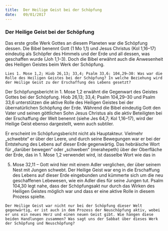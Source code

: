 ```yaml
---
title:  Der Heilige Geist bei der Schöpfung
date:   09/01/2017
---
```


### Der Heilige Geist bei der Schöpfung 

Das erste große Werk Gottes an diesem Planeten war die Schöpfung dessen. Die Bibel benennt Gott (1 Mo 1,1) und Jesus Christus (Kol 1,16–17) eindeutig als Schöpfer des Himmels und der Erde und all dessen, was geschaffen wurde (Joh 1,1–3). Doch die Bibel erwähnt auch die Anwesenheit des Heiligen Geistes beim Werk der Schöpfung. 

`Lies 1. Mose 1,2; Hiob 26,13; 33,4; Psalm 33,6; 104,29–30: Was war die Rolle des Heiligen Geistes bei der Schöpfung? In welche Beziehung wird der Heilige Geist zu der Erschaffung des Lebens gesetzt?` 

Der Schöpfungsbericht in 1. Mose 1,2 erwähnt die Gegenwart des Geistes Gottes bei der Schöpfung. Hiob 26,13; 33,4; Psalm 104,29–30 und Psalm 33,6 unterstützen die aktive Rolle des Heiligen Geistes bei der übernatürlichen Schöpfung der Erde. Während die Bibel eindeutig Gott den Vater und seinen göttlichen Sohn Jesus Christus als die aktiv Beteiligten bei der Erschaffung der Welt benennt (siehe Jes 64,7; Kol 1,16–17), wird der Heilige Geist ebenso dargestellt, wenn auch subtiler. 

Er erscheint im Schöpfungsbericht nicht als Hauptakteur. Vielmehr „schwebte“ er über der Leere, und durch seine Bewegungen war er bei der Entstehung des Lebens auf dieser Erde gegenwärtig. Das hebräische Wort für „darüber bewegen“ oder „schweben“ (merahepeth) über der Oberfläche der Erde, das in 1. Mose 1,2 verwendet wird, ist dasselbe Wort wie das in 

5. Mose 32,11 – Gott wird hier mit einem Adler verglichen, der über seinem Nest mit Jungen schwebt. Der Heilige Geist war eng in die Erschaffung des Lebens auf dieser Erde eingebunden und kümmerte sich um die neu geschaffenen Lebewesen, wie ein Adler dies für seine Jungen tut. Psalm 104,30 legt nahe, dass der Schöpfungsakt nur durch das Wirken des Heiligen Geistes möglich war und dass er eine aktive Rolle in diesem Prozess spielte. 

`Der Heilige Geist war nicht nur bei der Schöpfung dieser Welt gegenwärtig, er ist auch in dem Prozess der Neuschöpfung aktiv, wobei er uns ein neues Herz und einen neuen Geist gibt. Wie hängen diese beiden Handlungen zusammen? Was sagt uns der Sabbat über dieses Werk der Schöpfung und Neuschöpfung?` 